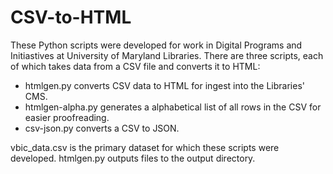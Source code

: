 CSV-to-HTML
===========

These Python scripts were developed for work in Digital Programs and Initiastives at University of Maryland Libraries. There are three scripts, each of which takes data from a CSV file and converts it to HTML:

* htmlgen.py converts CSV data to HTML for ingest into the Libraries' CMS.  
* htmlgen-alpha.py generates a alphabetical list of all rows in the CSV for easier proofreading.  
* csv-json.py converts a CSV to JSON.

vbic_data.csv is the primary dataset for which these scripts were developed.  htmlgen.py outputs files to the output directory.
